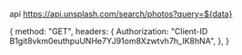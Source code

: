 api https://api.unsplash.com/search/photos?query=${data}

{
method: "GET",
headers: {
Authorization: "Client-ID B1git8vkm0euthpuUNHe7YJ91om8Xzwtvh7h_IK8hNA",
},
}
